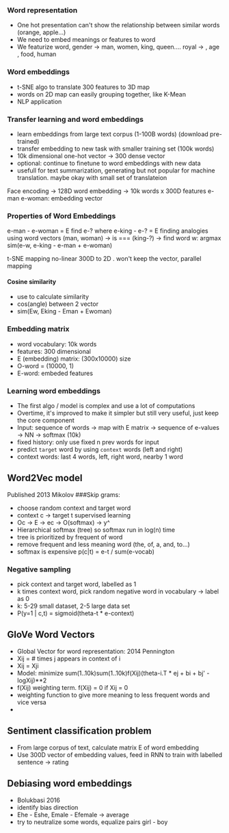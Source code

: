 ### Word representation
- One hot presentation can't show the relationship between similar words (orange, apple...)
- We need to embed meanings or features to word
- We featurize word, gender -> man, women, king, queen.... royal -> , age , food, human
### Word embeddings
- t-SNE algo to translate 300 features to 3D map
- words on  2D map can easily grouping together, like K-Mean
- NLP application

### Transfer learning and word embeddings
- learn embeddings from large text corpus (1-100B words) (download pre-trained)
- transfer embedding to new task with smaller training set (100k words)
- 10k dimensional one-hot vector -> 300 dense vector
- optional: continue to finetune to word embeddings with new data
- usefull for text summarization, generating but not popular for machine translation. 
  maybe okay with small set of translateion
  
Face encoding -> 128D 
word embedding -> 10k words x 300D features
e-man e-woman: embedding vector
###  Properties of Word Embeddings
e-man - e-woman = E
find e-? where e-king - e-? = E
finding analogies using word vectors
(man, woman) ->  is === (king-?) ->
find word w: argmax sim(e-w, e-king - e-man + e-woman)

t-SNE mapping no-linear 300D to 2D . won't keep the vector, parallel mapping

#### Cosine similarity
- use to calculate similarity
- cos(angle) between 2 vector
- sim(Ew, Eking - Eman + Ewoman)

### Embedding matrix
- word vocabulary: 10k words
- features: 300 dimensional
- E (embedding) matrix: (300x10000) size
- O-word = (10000, 1)
- E-word: embeded features

### Learning word embeddings
- The first algo / model is complex and use a lot of computations
- Overtime, it's improved to make it simpler but still very useful, just keep the core component
- Input: sequence of words -> map with E matrix -> sequence of e-values -> NN -> softmax (10k)
- fixed history: only use fixed n prev words for input
- predict `target` word by using `context` words (left and right)
- context words: last 4 words, left, right word, nearby 1 word

## Word2Vec model
Published 2013 Mikolov
###Skip grams:
- choose random context and target word
- context c -> target t supervised learning
- Oc -> E -> ec -> O(softmax) -> y^
- Hierarchical softmax (tree) so softmax run in log(n) time
- tree is prioritized by frequent of word
- remove frequent and less meaning word (the, of, a, and, to...)
- softmax is expensive p(c|t) = e-t / sum(e-vocab)
### Negative sampling
- pick context and target word, labelled as 1
- k times context word, pick random negative word in vocabulary -> label as 0
- k: 5-29 small dataset, 2-5 large data set
- P(y=1 | c,t) = sigmoid(theta-t * e-context)

## GloVe Word Vectors
- Global Vector for word representation: 2014 Pennington
- Xij = # times j appears in  context of i
- Xij = Xji
- Model: minimize sum(1..10k)sum(1..10k)f(Xij)(theta-i.T * ej + bi + bj' - logXij)**2
- f(Xij) weighting term. f(Xij) = 0 if Xij = 0
- weighting function to give more meaning to less frequent words and vice versa
- 

## Sentiment classification problem
- From large corpus of text, calculate matrix E of word embedding
- Use 300D vector of embedding values, feed in RNN to train with labelled sentence -> rating

## Debiasing word embeddings
- Bolukbasi 2016
- identify bias direction
- Ehe - Eshe, Emale - Efemale -> average
- try to neutralize some words, equalize pairs girl - boy